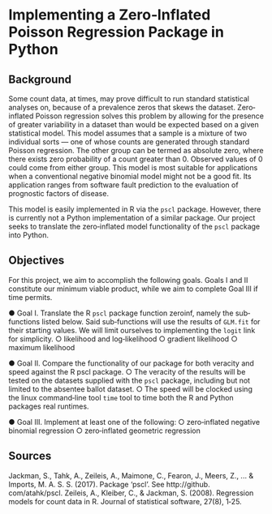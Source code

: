 # Implementing a Zero‑Inflated Poisson Regression Package in Python

## Background
Some count data, at times, may prove difficult to run standard statistical analyses on, because of a prevalence zeros that skews the dataset. Zero‐inflated Poisson regression solves this problem by allowing for the presence of greater variability in a dataset than would be expected based on a given statistical model. This model assumes that a sample is a mixture of two individual sorts — one of whose counts are generated through standard Poisson regression. The other group can be termed as absolute zero, where there exists zero probability of a count greater than 0. Observed values of 0 could come from either group. This model is most suitable for applications when a conventional negative binomial model might not be a good fit. Its application ranges from software fault prediction to the evaluation of prognostic factors of disease.

This model is easily implemented in R via the `pscl` package. However, there is currently not a Python implementation of a similar package. Our project seeks to translate the zero‐inflated model functionality of the `pscl` package into Python.

## Objectives
For this project, we aim to accomplish the following goals. Goals I and II constitute our minimum viable product, while we aim to complete Goal III if time permits.

● Goal I. Translate the R `pscl` package function zeroinf, namely the sub‐functions listed below. Said sub‐functions will use the results of `GLM.fit` for their starting values. We will limit ourselves to implementing the `logit` link for simplicity.
○ likelihood and log‐likelihood
○ gradient likelihood 
○ maximum likelihood

● Goal II. Compare the functionality of our package for both veracity and speed against the R pscl package.
○ The veracity of the results will be tested on the datasets supplied with the `pscl` package, including but not limited to the absentee ballot dataset.
○ The speed will be clocked using the linux command‐line tool `time` tool to time both the R and Python packages real runtimes.

● Goal III. Implement at least one of the following:
○ zero‐inflated negative binomial regression
○ zero‐inflated geometric regression

## Sources
Jackman, S., Tahk, A., Zeileis, A., Maimone, C., Fearon, J., Meers, Z., ... & Imports, M. A. S. S. (2017). Package ‘pscl’. See http://github. com/atahk/pscl.
Zeileis, A., Kleiber, C., & Jackman, S. (2008). Regression models for count data in R. Journal of statistical software, 27(8), 1‐25.
